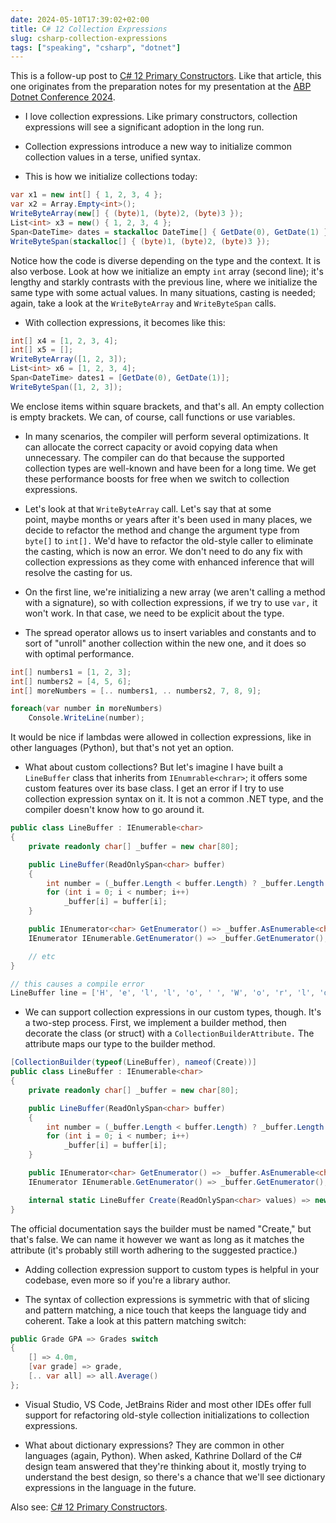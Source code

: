 ```yaml
---
date: 2024-05-10T17:39:02+02:00
title: C# 12 Collection Expressions 
slug: csharp-collection-expressions
tags: ["speaking", "csharp", "dotnet"]
---
```

This is a follow-up post to [C# 12 Primary
Constructors](/csharp-primary-constructors). Like that article, this one
originates from the preparation notes for my presentation at the [ABP Dotnet
Conference 2024](https://abp.io/conference/2024).

- I love collection expressions. Like primary constructors, collection
expressions will see a significant adoption in the long run.

- Collection expressions introduce a new way to initialize common collection
values in a terse, unified syntax. 

- This is how we initialize collections today: 

```cs
var x1 = new int[] { 1, 2, 3, 4 };
var x2 = Array.Empty<int>();
WriteByteArray(new[] { (byte)1, (byte)2, (byte)3 });
List<int> x3 = new() { 1, 2, 3, 4 };
Span<DateTime> dates = stackalloc DateTime[] { GetDate(0), GetDate(1) };
WriteByteSpan(stackalloc[] { (byte)1, (byte)2, (byte)3 });
```

Notice how the code is diverse depending on the type and the context. It is also
verbose. Look at how we initialize an empty `int` array (second line); it's
lengthy and starkly contrasts with the previous line, where we initialize the
same type with some actual values.  In many situations, casting is needed;
again, take a look at the `WriteByteArray` and `WriteByteSpan` calls.

- With collection expressions, it becomes like this:

```cs
int[] x4 = [1, 2, 3, 4];
int[] x5 = [];
WriteByteArray([1, 2, 3]);
List<int> x6 = [1, 2, 3, 4];
Span<DateTime> dates1 = [GetDate(0), GetDate(1)];
WriteByteSpan([1, 2, 3]);
```

We enclose items within square brackets, and that's all. An empty collection is
empty brackets. We can, of course, call functions or use variables.

- In many scenarios, the compiler will perform several optimizations. It can
allocate the correct capacity or avoid copying data when unnecessary. The
compiler can do that because the supported collection types are well-known and
have been for a long time. We get these performance boosts for free when we switch to
collection expressions.

- Let's look at that `WriteByteArray` call. Let's say that at some
point, maybe months or years after it's been used in many places, we decide to
refactor the method and change the argument type from `byte[]` to `int[].` We'd
have to refactor the old-style caller to eliminate the casting, which is now an
error. We don't need to do any fix with collection expressions as they come with
enhanced inference that will resolve the casting for us.

- On the first line, we're initializing a new array (we aren't calling a method
with a signature), so with collection expressions, if we try to use `var,` it
won't work. In that case, we need to be explicit about the type.

- The spread operator allows us to insert variables and constants and to sort of
"unroll" another collection within the new one, and it does so with optimal
performance. 
```cs
int[] numbers1 = [1, 2, 3];
int[] numbers2 = [4, 5, 6];
int[] moreNumbers = [.. numbers1, .. numbers2, 7, 8, 9];

foreach(var number in moreNumbers)
    Console.WriteLine(number);
```

It would be nice if lambdas were allowed in collection expressions,
like in other languages (Python), but that's not yet an option.

- What about custom collections? But let's imagine I have built a `LineBuffer`
class that inherits from `IEnumrable<chrar>`; it offers some custom features
over its base class. I get an error if I try to use collection expression syntax
on it. It is not a common .NET type, and the compiler doesn't know how to go
around it. 

```cs
public class LineBuffer : IEnumerable<char>
{
    private readonly char[] _buffer = new char[80];

    public LineBuffer(ReadOnlySpan<char> buffer)
    {
        int number = (_buffer.Length < buffer.Length) ? _buffer.Length : buffer.Length;
        for (int i = 0; i < number; i++)
            _buffer[i] = buffer[i];
    }

    public IEnumerator<char> GetEnumerator() => _buffer.AsEnumerable<char>().GetEnumerator();
    IEnumerator IEnumerable.GetEnumerator() => _buffer.GetEnumerator();

    // etc
}

// this causes a compile error
LineBuffer line = ['H', 'e', 'l', 'l', 'o', ' ', 'W', 'o', 'r', 'l', 'd', '!'];
```

- We can support collection expressions in our custom types, though. It's a
two-step process. First, we implement a builder method, then decorate the class
(or struct) with a `CollectionBuilderAttribute.` The attribute maps our type to
the builder method. 

```cs
[CollectionBuilder(typeof(LineBuffer), nameof(Create))]
public class LineBuffer : IEnumerable<char>
{
    private readonly char[] _buffer = new char[80];

    public LineBuffer(ReadOnlySpan<char> buffer)
    {
        int number = (_buffer.Length < buffer.Length) ? _buffer.Length : buffer.Length;
        for (int i = 0; i < number; i++)
            _buffer[i] = buffer[i];
    }

    public IEnumerator<char> GetEnumerator() => _buffer.AsEnumerable<char>().GetEnumerator();
    IEnumerator IEnumerable.GetEnumerator() => _buffer.GetEnumerator();

    internal static LineBuffer Create(ReadOnlySpan<char> values) => new LineBuffer(values);
}
```

The official documentation says the builder must be named "Create," but that's
false. We can name it however we want as long as it matches the attribute (it's
probably still worth adhering to the suggested practice.)

- Adding collection expression support to custom types is helpful in your
codebase, even more so if you're a library author.

- The syntax of collection expressions is symmetric with that of slicing and
pattern matching, a nice touch that keeps the language tidy and coherent. Take a
look at this pattern matching switch:

```cs
public Grade GPA => Grades switch
{
    [] => 4.0m,
    [var grade] => grade,
    [.. var all] => all.Average()
};
```

- Visual Studio, VS Code, JetBrains Rider and most other IDEs offer full support
for refactoring old-style collection initializations to collection expressions.

- What about dictionary expressions? They are common in other languages (again,
Python). When asked, Kathrine Dollard of the C# design team answered that
they're thinking about it, mostly trying to understand the best design, so
there's a chance that we'll see dictionary expressions in the language in the
future.

Also see: [C# 12 Primary Constructors](/csharp-primary-constructors/).

